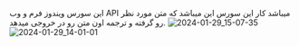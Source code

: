 این سورس ویندوز فرم و وب API میباشد کار این سورس این میباشد که متن مورد نظر رو گرفته و ترجمه اون متن رو در خروجی میدهد.
![2024-01-29_15-07-35](https://github.com/SayyehBan/google-translate-api/assets/38620223/3517ccc1-94a9-4cc6-92db-6fc395cbc1bd)
![2024-01-29_14-01-01](https://github.com/SayyehBan/google-translate-api/assets/38620223/cd5b3c51-6aa6-4fba-af4e-a230b35828f6)
